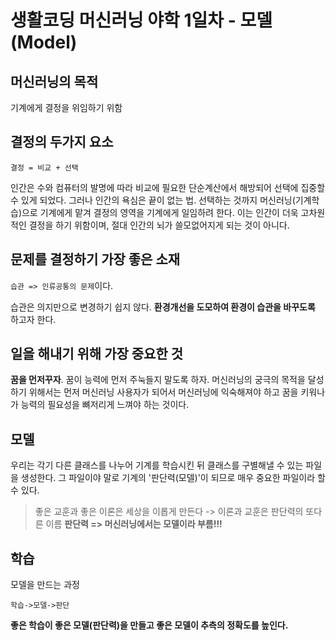# 생활코딩 머신러닝 야학 1일차 - 모델(Model)

## 머신러닝의 목적
기계에게 결정을 위임하기 위함

## 결정의 두가지 요소
`결정 = 비교 + 선택`

인간은 수와 컴퓨터의 발명에 따라 비교에 필요한 단순계산에서 해방되어 선택에 집중할 수 있게 되었다. 그러나 인간의 욕심은 끝이 없는 법. 선택하는 것까지 머신러닝(기계학습)으로 기계에게 맡겨 결정의 영역을 기계에게 일임하려 한다. 이는 인간이 더욱 고차원적인 결정을 하기 위함이며, 절대 인간의 뇌가 쓸모없어지게 되는 것이 아니다.

## 문제를 결정하기 가장 좋은 소재
`습관 => 인류공통의 문제`이다.

습관은 의지만으로 변경하기 쉽지 않다. **환경개선을 도모하여 환경이 습관을 바꾸도록** 하고자 한다.

## 일을 해내기 위해 가장 중요한 것
**꿈을 먼저꾸자**. 꿈이 능력에 먼저 주눅들지 말도록 하자. 머신러닝의 궁극의 목적을 달성하기 위해서는 먼저 머신러닝 사용자가 되어서 머신러닝에 익숙해져야 하고 꿈을 키워나가 능력의 필요성을 뼈저리게 느껴야 하는 것이다.

## 모델
우리는 각기 다른 클래스를 나누어 기계를 학습시킨 뒤 클래스를 구별해낼 수 있는 파일을 생성한다. 그 파일이야 말로 기계의 '판단력(모델)'이 되므로 매우 중요한 파일이라 할 수 있다.
>좋은 교훈과 좋은 이론은 세상을 이롭게 만든다 -> 이론과 교훈은 판단력의 또다른 이름
**판단력 => 머신러닝에서는 모델이라 부름!!!**

## 학습
모델을 만드는 과정

`학습->모델->판단`

**좋은 학습이 좋은 모델(판단력)을 만들고 좋은 모델이 추측의 정확도를 높인다.**
